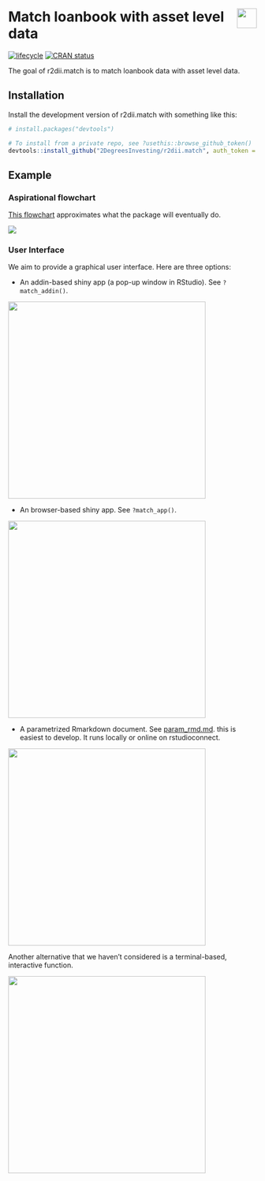
<!-- README.md is generated from README.Rmd. Please edit that file -->

# <img src="https://i.imgur.com/3jITMq8.png" align="right" height=40 /> Match loanbook with asset level data

<!-- badges: start -->

[![lifecycle](https://img.shields.io/badge/lifecycle-experimental-orange.svg)](https://www.tidyverse.org/lifecycle/#experimental)
[![CRAN
status](https://www.r-pkg.org/badges/version/r2dii.match)](https://CRAN.R-project.org/package=r2dii.match)
<!-- badges: end -->

The goal of r2dii.match is to match loanbook data with asset level data.

## Installation

Install the development version of r2dii.match with something like this:

``` r
# install.packages("devtools")

# To install from a private repo, see ?usethis::browse_github_token()
devtools::install_github("2DegreesInvesting/r2dii.match", auth_token = "abc")
```

## Example

### Aspirational flowchart

[This
flowchart](https://docs.google.com/document/d/10smLkRUIIc5zRYltx1jXLuTpEXslw018ihEq9LSQ3kA/edit?ts=5d7bae6c#heading=h.ogg9badrp207)
approximates what the package will eventually do.

![](https://i.imgur.com/bSenVBp.png)

### User Interface

We aim to provide a graphical user interface. Here are three options:

  - An addin-based shiny app (a pop-up window in RStudio). See
    `?match_addin()`.

<img src="https://i.imgur.com/HUlgI45.png" align="center" width=400 />

  - An browser-based shiny app. See `?match_app()`.

<img src="https://i.imgur.com/IeHQQHt.png" align="center" width=400 />

  - A parametrized Rmarkdown document. See
    [param\_rmd.md](./buildignore/param_rmd.md). this is easiest to
    develop. It runs locally or online on rstudioconnect.

<img src="https://i.imgur.com/t1uqQ0i.png" align="center" width=400 />

Another alternative that we haven’t considered is a terminal-based,
interactive function.

<img src="https://i.imgur.com/m2On1Ib.png" align="center" width=400 />
